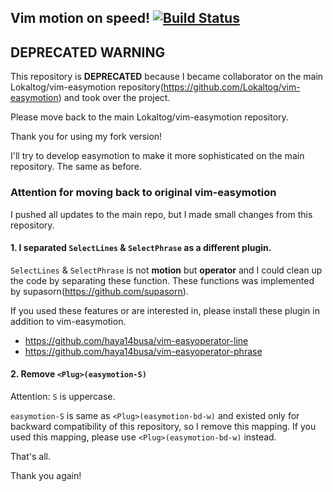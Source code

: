 Vim motion on speed! [![Build Status](https://travis-ci.org/haya14busa/vim-easymotion.png?branch=master)](https://travis-ci.org/haya14busa/vim-easymotion)
-----


DEPRECATED WARNING
-----
This repository is **DEPRECATED** because I became collaborator on the main Lokaltog/vim-easymotion repository(https://github.com/Lokaltog/vim-easymotion) and took over the project.

Please move back to the main Lokaltog/vim-easymotion repository.

Thank you for using my fork version!

I'll try to develop easymotion to make it more sophisticated on the main repository. The same as before.

### Attention for moving back to original vim-easymotion

I pushed all updates to the main repo, but I made small changes from this repository.

#### 1. I separated `SelectLines` & `SelectPhrase` as a different plugin.

`SelectLines` & `SelectPhrase` is not **motion** but **operator** and I could clean up the code by separating these function. These functions was implemented by supasorn(https://github.com/supasorn).

If you used these features or are interested in, please install these plugin in addition to vim-easymotion.

- https://github.com/haya14busa/vim-easyoperator-line
- https://github.com/haya14busa/vim-easyoperator-phrase

#### 2. Remove `<Plug>(easymotion-S)`
Attention: `S` is uppercase.

`easymotion-S` is same as `<Plug>(easymotion-bd-w)` and existed only for backward compatibility of this repository, so I remove this mapping. If you used this mapping, please use `<Plug>(easymotion-bd-w)` instead.


That's all.

Thank you again!
